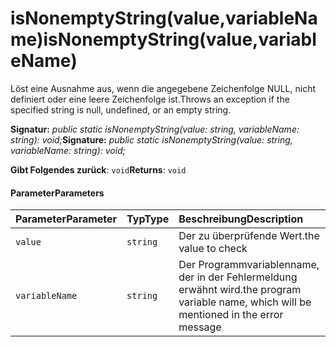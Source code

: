 # <a name="isnonemptystringvaluevariablename"></a><span data-ttu-id="c46f3-101">isNonemptyString(value,variableName)</span><span class="sxs-lookup"><span data-stu-id="c46f3-101">isNonemptyString(value,variableName)</span></span>




<span data-ttu-id="c46f3-102">Löst eine Ausnahme aus, wenn die angegebene Zeichenfolge NULL, nicht definiert oder eine leere Zeichenfolge ist.</span><span class="sxs-lookup"><span data-stu-id="c46f3-102">Throws an exception if the specified string is null, undefined, or an empty string.</span></span>

<span data-ttu-id="c46f3-103">**Signatur:** _public static isNonemptyString(value: string, variableName: string): void;_</span><span class="sxs-lookup"><span data-stu-id="c46f3-103">**Signature:** _public static isNonemptyString(value: string, variableName: string): void;_</span></span>

<span data-ttu-id="c46f3-104">**Gibt Folgendes zurück**: `void`</span><span class="sxs-lookup"><span data-stu-id="c46f3-104">**Returns**: `void`</span></span>





#### <a name="parameters"></a><span data-ttu-id="c46f3-105">Parameter</span><span class="sxs-lookup"><span data-stu-id="c46f3-105">Parameters</span></span>


| <span data-ttu-id="c46f3-106">Parameter</span><span class="sxs-lookup"><span data-stu-id="c46f3-106">Parameter</span></span>    | <span data-ttu-id="c46f3-107">Typ</span><span class="sxs-lookup"><span data-stu-id="c46f3-107">Type</span></span>    | <span data-ttu-id="c46f3-108">Beschreibung</span><span class="sxs-lookup"><span data-stu-id="c46f3-108">Description</span></span> |
|:-------------|:---------------|:------------|
| `value`    | `string` | <span data-ttu-id="c46f3-109">Der zu überprüfende Wert.</span><span class="sxs-lookup"><span data-stu-id="c46f3-109">the value to check</span></span> |
| `variableName`    | `string` | <span data-ttu-id="c46f3-110">Der Programmvariablenname, der in der Fehlermeldung erwähnt wird.</span><span class="sxs-lookup"><span data-stu-id="c46f3-110">the program variable name, which will be mentioned in the error message</span></span> |


